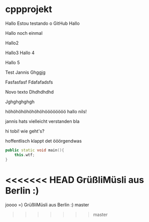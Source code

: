 # cppprojekt


Hallo
Estou testando o GitHub
Hallo

Hallo noch einmal

Hallo2

Hallo3
Hallo 4

Hallo 5

Test Jannis
Ghggjg

Fasfasfasf
Fdafafadsfs

Novo texto
Dhdhdhdhd

Jghghghghgh


höhöhöhöhöhöhöhöööööööö
hallo nils!

jannis hats vielleicht verstanden
bla

hi tobi! wie geht's?

hoffentlisch klappt det
ööörgendwas

``` c++
public static void main(){
	this.wtf;
}
```
<<<<<<< HEAD
GrüßliMüsli aus Berlin :) 
=======

joooo =)
GrüßliMüsli aus Berlin :)
master
>>>>>>> master
